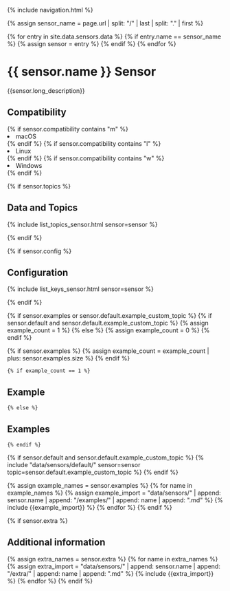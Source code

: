 {% include navigation.html %}

{% assign sensor_name = page.url | split: "/" | last | split: "." | first %}  

{% for entry in site.data.sensors.data %}
    {% if entry.name == sensor_name %}
        {% assign sensor = entry %}
    {% endif %}
{% endfor %}

# {{ sensor.name }} Sensor

{{sensor.long_description}}

## Compatibility

<div style="margin: 0 0 0 0;">
{% if sensor.compatibility contains "m" %}
<li>macOS</li>
{% endif %}
{% if sensor.compatibility contains "l" %}
<li>Linux</li>
{% endif %}
{% if sensor.compatibility contains "w" %}
<li>Windows</li>
{% endif %}
</div>

{% if sensor.topics %}
## Data and Topics

{% include list_topics_sensor.html sensor=sensor %}
    
{% endif %}

{% if sensor.config %}
## Configuration

{% include list_keys_sensor.html sensor=sensor %}

{% endif %}


{% if sensor.examples or sensor.default.example_custom_topic  %}
{% if sensor.default and sensor.default.example_custom_topic %}
    {% assign example_count = 1 %}
{% else %}
    {% assign example_count = 0 %}
{% endif %} 

{% if sensor.examples %}
    {% assign example_count = example_count | plus: sensor.examples.size %}
{% endif %} 

    {% if example_count == 1 %}
## Example
    {% else %}
## Examples
    {% endif %} 
 
{% if sensor.default and sensor.default.example_custom_topic %}
{% include "data/sensors/default/" sensor=sensor topic=sensor.default.example_custom_topic %}
{% endif %}

{% assign example_names = sensor.examples %}
    {% for name in example_names %}
        {% assign example_import = "data/sensors/" | append: sensor.name | append: "/examples/" | append: name | append: ".md" %}
{% include {{example_import}} %}
    {% endfor %}
{% endif %}


{% if sensor.extra %}
## Additional information 
 
{% assign extra_names = sensor.extra %}
    {% for name in extra_names %}
        {% assign extra_import = "data/sensors/" | append: sensor.name | append: "/extra/" | append: name | append: ".md" %}
{% include {{extra_import}} %}
    {% endfor %}
{% endif %}



